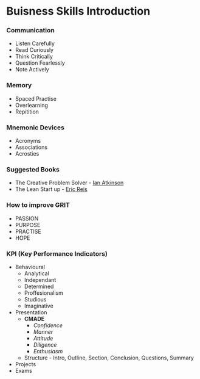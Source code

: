 # Buisness Skills Introduction

### Communication
- Listen Carefully
- Read Curiously
- Think Critically
- Question Fearlessly
- Note Actively

### Memory
- Spaced Practise
- Overlearning
- Repitition

### Mnemonic Devices
- Acronyms
- Associations
- Acrosties

### Suggested Books
- The Creative Problem Solver - [Ian Atkinson](https://www.amazon.co.uk/Creative-Problem-Solver-business-challenge/dp/1292016183/ref=tmm_pap_swatch_0?_encoding=UTF8&qid=1603267539&sr=8-3)
- The Lean Start up - [Eric Reis](https://www.amazon.co.uk/Lean-Startup-Innovation-Successful-Businesses/dp/0670921602/ref=sr_1_2?dchild=1&keywords=the+lean+startup&qid=1603267603&sr=8-2)

### How to improve GRIT
- PASSION
- PURPOSE
- PRACTISE
- HOPE

### KPI (Key Performance Indicators)
- Behavioural
  - Analytical
  - Independant
  - Determined
  - Proffesionalism
  - Studious
  - Imaginative
- Presentation
  - **CMADE**
    - *Confidence*
    - *Manner*
    - *Attitude*
    - *Diligence*
    - *Enthusiasm*
  - Structure - Intro, Outline, Section, Conclusion, Questions, Summary
- Projects
- Exams

